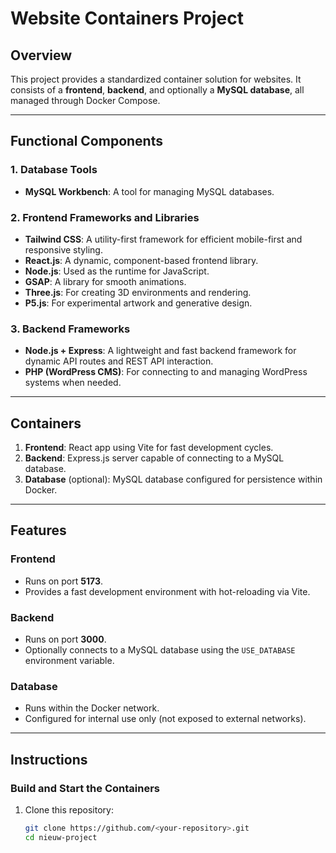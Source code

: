 # Website Containers Project

## Overview

This project provides a standardized container solution for websites. It consists of a **frontend**, **backend**, and optionally a **MySQL database**, all managed through Docker Compose.

---

## Functional Components

### 1. Database Tools

- **MySQL Workbench**: A tool for managing MySQL databases.

### 2. Frontend Frameworks and Libraries

- **Tailwind CSS**: A utility-first framework for efficient mobile-first and responsive styling.
- **React.js**: A dynamic, component-based frontend library.
- **Node.js**: Used as the runtime for JavaScript.
- **GSAP**: A library for smooth animations.
- **Three.js**: For creating 3D environments and rendering.
- **P5.js**: For experimental artwork and generative design.

### 3. Backend Frameworks

- **Node.js + Express**: A lightweight and fast backend framework for dynamic API routes and REST API interaction.
- **PHP (WordPress CMS)**: For connecting to and managing WordPress systems when needed.

---

## Containers

1. **Frontend**: React app using Vite for fast development cycles.
2. **Backend**: Express.js server capable of connecting to a MySQL database.
3. **Database** (optional): MySQL database configured for persistence within Docker.

---

## Features

### Frontend

- Runs on port **5173**.
- Provides a fast development environment with hot-reloading via Vite.

### Backend

- Runs on port **3000**.
- Optionally connects to a MySQL database using the `USE_DATABASE` environment variable.

### Database

- Runs within the Docker network.
- Configured for internal use only (not exposed to external networks).

---

## Instructions

### Build and Start the Containers

1. Clone this repository:
   ```bash
   git clone https://github.com/<your-repository>.git
   cd nieuw-project
   ```
